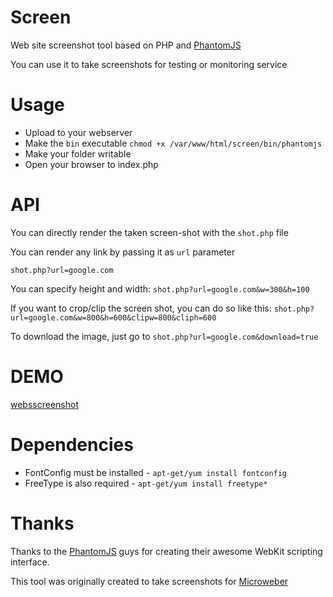 Screen
======

Web site screenshot tool based on PHP and [PhantomJS](http://phantomjs.org/ "")

You can use it to take screenshots for testing or monitoring service


Usage
======

* Upload to your webserver 
* Make the `bin` executable `chmod +x /var/www/html/screen/bin/phantomjs`
* Make your folder writable
* Open your browser to index.php


API
=====

You can directly render the taken screen-shot with the `shot.php` file

You can render any link by passing it as `url` parameter

`shot.php?url=google.com`

You can specify height and width:
`shot.php?url=google.com&w=300&h=100`

If you want to crop/clip the screen shot, you can do so like this:
`shot.php?url=google.com&w=800&h=600&clipw=800&cliph=600`

To download the image, just go to `shot.php?url=google.com&download=true`

DEMO
=====
[websscreenshot](http://websscreenshot.herokuapp.com/)
 
Dependencies
=====
 * FontConfig must be installed -  `apt-get/yum install fontconfig`
 * FreeType is also required - `apt-get/yum install freetype*`


Thanks
====
Thanks to the [PhantomJS](http://phantomjs.org/ "Headless browser") guys for creating their awesome WebKit scripting interface.

This tool was originally created to take screenshots for [Microweber](http://microweber.com/ "open source cms")
